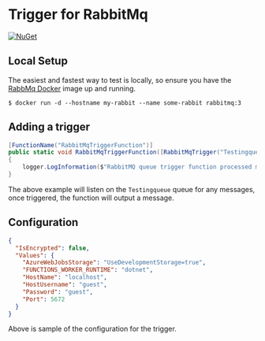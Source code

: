 # Trigger for RabbitMq
[![NuGet](https://img.shields.io/nuget/v/RabbitMq.Trigger.Extension)](https://www.nuget.org/packages/RabbitMq.Trigger.Extension)

## Local Setup
The easiest and fastest way to test is locally, so ensure you have the [RabbMq Docker](https://hub.docker.com/_/rabbitmq) image up and running.
```
$ docker run -d --hostname my-rabbit --name some-rabbit rabbitmq:3
```

## Adding a trigger
```C#
[FunctionName("RabbitMqTriggerFunction")]
public static void RabbitMqTriggerFunction([RabbitMqTrigger("Testingqueue")] BasicDeliverEventArgs args, ILogger logger)
{
    logger.LogInformation($"RabbitMQ queue trigger function processed message: {Encoding.UTF8.GetString(args.Body.ToArray())}");
}
```

The above example will listen on the `Testingqueue` queue for any messages, once triggered, the function will output a message.

## Configuration
```Json
{
  "IsEncrypted": false,
  "Values": {
    "AzureWebJobsStorage": "UseDevelopmentStorage=true",
    "FUNCTIONS_WORKER_RUNTIME": "dotnet",
    "HostName": "localhost",
    "HostUsername": "guest",
    "Password": "guest",
    "Port": 5672
  }
}
```

Above is sample of the configuration for the trigger.